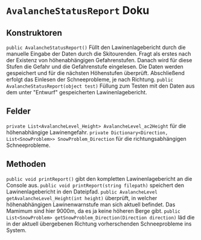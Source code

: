 # **`AvalancheStatusReport` Doku**
## Konstruktoren
`public AvalancheStatusReport()` Füllt den Lawinenlagebericht durch die manuelle Eingabe der Daten durch die Skitourenden. Fragt als erstes nach der Existenz von höhenabhängigen Gefahrenstufen. Danach wird für diese Stufen die Gefahr und die Gefahrenstufe eingelesen. Die Daten werden gespeichert und für die nächsten Höhenstufen überprüft. Abschließend erfolgt das Einlesen der Schneeprobleme, je nach Richtung.
`public AvalancheStatusReport(object test)` Füllung zum Testen mit den Daten aus dem unter "Entwurf" gespeicherten Lawinenlagebericht.

## Felder
`private List<AvalancheLevel_Height> AvalancheLevel_ac2Height` für die höhenabhängige Lawinengefahr.
`private Dictionary<Direction, List<SnowProblem>> SnowProblem_Direction` für die richtungsabhängigen Schneeprobleme.

## Methoden
`public void printReport()` gibt den kompletten Lawinenlagebericht an die Console aus.
`public void printReport(string filepath)` speichert den Lawinenlagebericht in den Dateipfad.
`public AvalancheLevel getAvalancheLevel_Height(int height)` überprüft, in welcher höhenabhängigen Lawinenwarnstufe man sich aktuell befindet. Das Mamimum sind hier 9000m, da es ja keine höheren Berge gibt.
`public List<SnowProblem> getSnowProblem_Direction(Direction direction)` läd die in der aktuell übergebenen Richtung vorherschenden Schneeprobleme ins System.
